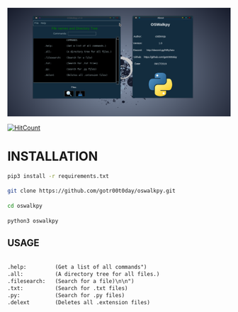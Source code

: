 ![alt text](https://github.com/gotr00t0day/oswalkpy/blob/master/gitoswalk.png)

[![HitCount](http://hits.dwyl.io/gotr00t0day/oswalkpy.svg)](http://hits.dwyl.io/gotr00t0day/oswalkpy)

# INSTALLATION

```bash
pip3 install -r requirements.txt

git clone https://github.com/gotr00t0day/oswalkpy.git

cd oswalkpy

python3 oswalkpy
```
## USAGE

```

.help:         (Get a list of all commands")
.all:          (A directory tree for all files.)
.filesearch:   (Search for a file)\n\n")
.txt:          (Search for .txt files)
.py:           (Search for .py files)
.delext        (Deletes all .extension files)
```
